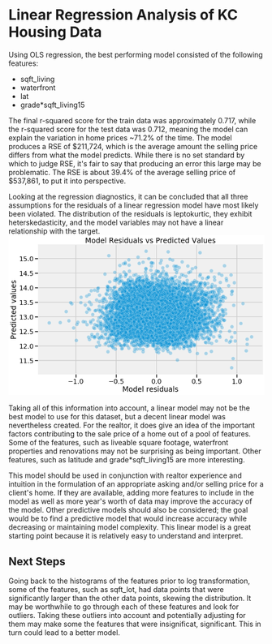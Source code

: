 # Linear Regression Analysis of KC Housing Data

Using OLS regression, the best performing model consisted of the following features:

* sqft_living
* waterfront
* lat
* grade*sqft_living15

The final r-squared score for the train data was approximately 0.717, while the r-squared score for the test data was 0.712, meaning the model can explain the variation in home prices ~71.2% of the time. The model produces a RSE of $211,724, which is the average amount the selling price differs from what the model predicts. While there is no set standard by which to judge RSE, it's fair to say that producing an error this large may be problematic. The RSE is about 39.4% of the average selling price of $537,861, to put it into perspective.

Looking at the regression diagnostics, it can be concluded that all three assumptions for the residuals of a linear regression model have most likely been violated. The distribution of the residuals is leptokurtic, they exhibit heterskedasticity, and the model variables may not have a linear relationship with the target.
![heteroskedasticity](/Graphs/download-1.png)


Taking all of this information into account, a linear model may not be the best model to use for this dataset, but a decent linear model was nevertheless created. For the realtor, it does give an idea of the important factors contributing to the sale price of a home out of a pool of features. Some of the features, such as liveable square footage, waterfront properties and renovations may not be surprising as being important. Other features, such as latitude and grade*sqft_living15 are more interesting.

This model should be used in conjunction with realtor experience and intuition in the formulation of an appropriate asking and/or selling price for a client's home. If they are available, adding more features to include in the model as well as more year's worth of data may improve the accuracy of the model. Other predictive models should also be considered; the goal would be to find a predictive model that would increase accuracy while decreasing or maintaining model complexity. This linear model is a great starting point because it is relatively easy to understand and interpret.

## Next Steps
Going back to the histograms of the features prior to log transformation, some of the features, such as sqft_lot, had data points that were significantly larger than the other data points, skewing the distribution. It may be worthwhile to go through each of these features and look for outliers. Taking these outliers into account and potentially adjusting for them may make some the features that were insignificat, significant. This in turn could lead to a better model.
